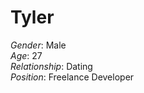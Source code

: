 Tyler
===================
  
*Gender*: Male  
*Age*: 27  
*Relationship*: Dating  
*Position*: Freelance Developer
